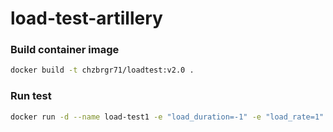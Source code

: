 # load-test-artillery

### Build container image

```bash
docker build -t chzbrgr71/loadtest:v2.0 .
```

### Run test

```bash
docker run -d --name load-test1 -e "load_duration=-1" -e "load_rate=1" -e "load_url=104.40.29.56:3003/latest" chzbrgr71/loadtest:v2.0
```
